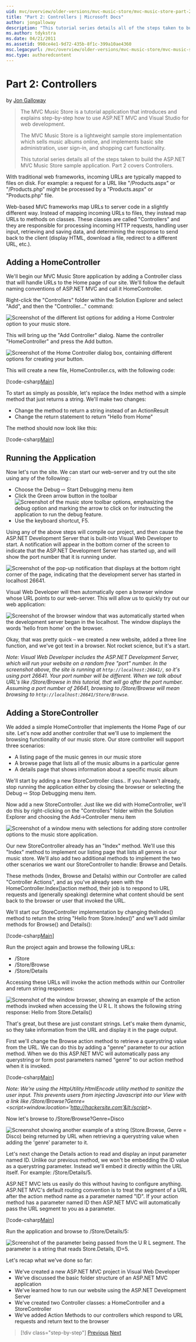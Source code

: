 ```yaml
---
uid: mvc/overview/older-versions/mvc-music-store/mvc-music-store-part-2
title: "Part 2: Controllers | Microsoft Docs"
author: jongalloway
description: "This tutorial series details all of the steps taken to build the ASP.NET MVC Music Store sample application. Part 2 covers Controllers."
ms.author: tdykstra
ms.date: 04/21/2011
ms.assetid: 998ce4e1-9d72-435b-8f1c-399a10ae4360
msc.legacyurl: /mvc/overview/older-versions/mvc-music-store/mvc-music-store-part-2
msc.type: authoredcontent
---
```

# Part 2: Controllers

by [Jon Galloway](https://github.com/jongalloway)

> The MVC Music Store is a tutorial application that introduces and explains step-by-step how to use ASP.NET MVC and Visual Studio for web development.  
>   
> The MVC Music Store is a lightweight sample store implementation which sells music albums online, and implements basic site administration, user sign-in, and shopping cart functionality.  
>   
> This tutorial series details all of the steps taken to build the ASP.NET MVC Music Store sample application. Part 2 covers Controllers.

With traditional web frameworks, incoming URLs are typically mapped to files on disk. For example: a request for a URL like "/Products.aspx" or "/Products.php" might be processed by a "Products.aspx" or "Products.php" file.

Web-based MVC frameworks map URLs to server code in a slightly different way. Instead of mapping incoming URLs to files, they instead map URLs to methods on classes. These classes are called "Controllers" and they are responsible for processing incoming HTTP requests, handling user input, retrieving and saving data, and determining the response to send back to the client (display HTML, download a file, redirect to a different URL, etc.).

## Adding a HomeController

We'll begin our MVC Music Store application by adding a Controller class that will handle URLs to the Home page of our site. We'll follow the default naming conventions of ASP.NET MVC and call it HomeController.

Right-click the "Controllers" folder within the Solution Explorer and select "Add", and then the "Controller…" command:

![Screenshot of the different list options for adding a Home Controler option to your music store.](mvc-music-store-part-2/_static/image1.jpg)

This will bring up the "Add Controller" dialog. Name the controller "HomeController" and press the Add button.

![Screenshot of the Home Controller dialog box, containing different options for creating your button.](mvc-music-store-part-2/_static/image1.png)

This will create a new file, HomeController.cs, with the following code:

[!code-csharp[Main](mvc-music-store-part-2/samples/sample1.cs)]

To start as simply as possible, let's replace the Index method with a simple method that just returns a string. We'll make two changes:

- Change the method to return a string instead of an ActionResult
- Change the return statement to return "Hello from Home"

The method should now look like this:

[!code-csharp[Main](mvc-music-store-part-2/samples/sample2.cs)]

## Running the Application

Now let's run the site. We can start our web-server and try out the site using any of the following::

- Choose the Debug ⇨ Start Debugging menu item
- Click the Green arrow button in the toolbar ![Screenshot of the music store toolbar options, emphasizing the debug option and marking the arrow to click on for instructing the application to run the debug feature.](mvc-music-store-part-2/_static/image2.jpg)
- Use the keyboard shortcut, F5.

Using any of the above steps will compile our project, and then cause the ASP.NET Development Server that is built-into Visual Web Developer to start. A notification will appear in the bottom corner of the screen to indicate that the ASP.NET Development Server has started up, and will show the port number that it is running under.

![Screenshot of the pop-up notification that displays at the bottom right corner of the page, indicating that the development server has started in localhost 26641.](mvc-music-store-part-2/_static/image2.png)

Visual Web Developer will then automatically open a browser window whose URL points to our web-server. This will allow us to quickly try out our web application:

![Screenshot of the browser window that was automatically started when the development server began in the localhost. The window displays the words 'hello from home' on the browser.](mvc-music-store-part-2/_static/image3.png)

Okay, that was pretty quick – we created a new website, added a three line function, and we've got text in a browser. Not rocket science, but it's a start.

*Note: Visual Web Developer includes the ASP.NET Development Server, which will run your website on a random free "port" number. In the screenshot above, the site is running at `http://localhost:26641/`, so it's using port 26641. Your port number will be different. When we talk about URL's like /Store/Browse in this tutorial, that will go after the port number. Assuming a port number of 26641, browsing to /Store/Browse will mean browsing to `http://localhost:26641/Store/Browse`.*

## Adding a StoreController

We added a simple HomeController that implements the Home Page of our site. Let's now add another controller that we'll use to implement the browsing functionality of our music store. Our store controller will support three scenarios:

- A listing page of the music genres in our music store
- A browse page that lists all of the music albums in a particular genre
- A details page that shows information about a specific music album

We'll start by adding a new StoreController class.. If you haven't already, stop running the application either by closing the browser or selecting the Debug ⇨ Stop Debugging menu item.

Now add a new StoreController. Just like we did with HomeController, we'll do this by right-clicking on the "Controllers" folder within the Solution Explorer and choosing the Add-&gt;Controller menu item

![Screenshot of a window menu with selections for adding store controller options to the music store application.](mvc-music-store-part-2/_static/image4.png)

Our new StoreController already has an "Index" method. We'll use this "Index" method to implement our listing page that lists all genres in our music store. We'll also add two additional methods to implement the two other scenarios we want our StoreController to handle: Browse and Details.

These methods (Index, Browse and Details) within our Controller are called "Controller Actions", and as you've already seen with the HomeController.Index()action method, their job is to respond to URL requests and (generally speaking) determine what content should be sent back to the browser or user that invoked the URL.

We'll start our StoreController implementation by changing theIndex() method to return the string "Hello from Store.Index()" and we'll add similar methods for Browse() and Details():

[!code-csharp[Main](mvc-music-store-part-2/samples/sample3.cs)]

Run the project again and browse the following URLs:

- /Store
- /Store/Browse
- /Store/Details

Accessing these URLs will invoke the action methods within our Controller and return string responses:

![Screenshot of the window browser, showing an example of the action methods invoked when accessing the U R L. It shows the following string response: Hello from Store.Details()](mvc-music-store-part-2/_static/image5.png)

That's great, but these are just constant strings. Let's make them dynamic, so they take information from the URL and display it in the page output.

First we'll change the Browse action method to retrieve a querystring value from the URL. We can do this by adding a "genre" parameter to our action method. When we do this ASP.NET MVC will automatically pass any querystring or form post parameters named "genre" to our action method when it is invoked.

[!code-csharp[Main](mvc-music-store-part-2/samples/sample4.cs)]

*Note: We're using the HttpUtility.HtmlEncode utility method to sanitize the user input. This prevents users from injecting Javascript into our View with a link like /Store/Browse?Genre=&lt;script&gt;window.location='http://hackersite.com'&lt;/script&gt;.*

Now let's browse to /Store/Browse?Genre=Disco

![Screenshot showing another example of a string (Store.Browse, Genre = Disco) being returned by URL when retrieving a querystring value when adding the 'genre' parameter to it.](mvc-music-store-part-2/_static/image6.png)

Let's next change the Details action to read and display an input parameter named ID. Unlike our previous method, we won't be embedding the ID value as a querystring parameter. Instead we'll embed it directly within the URL itself. For example: /Store/Details/5.

ASP.NET MVC lets us easily do this without having to configure anything. ASP.NET MVC's default routing convention is to treat the segment of a URL after the action method name as a parameter named "ID". If your action method has a parameter named ID then ASP.NET MVC will automatically pass the URL segment to you as a parameter.

[!code-csharp[Main](mvc-music-store-part-2/samples/sample5.cs)]

Run the application and browse to /Store/Details/5:

![Screenshot of the parameter being passed from the U R L segment. The parameter is a string that reads Store.Details, ID=5.](mvc-music-store-part-2/_static/image7.png)

Let's recap what we've done so far:

- We've created a new ASP.NET MVC project in Visual Web Developer
- We've discussed the basic folder structure of an ASP.NET MVC application
- We've learned how to run our website using the ASP.NET Development Server
- We've created two Controller classes: a HomeController and a StoreController
- We've added Action Methods to our controllers which respond to URL requests and return text to the browser

> [!div class="step-by-step"]
> [Previous](mvc-music-store-part-1.md)
> [Next](mvc-music-store-part-3.md)

